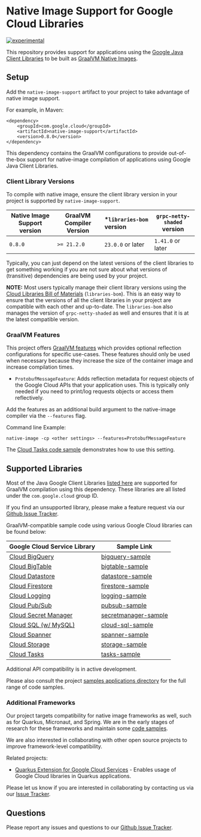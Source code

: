 # Native Image Support for Google Cloud Libraries

[![experimental](http://badges.github.io/stability-badges/dist/experimental.svg)](http://github.com/badges/stability-badges)

This repository provides support for applications using the [Google Java Client Libraries](https://github.com/googleapis/google-cloud-java#supported-apis) to be built as [GraalVM Native Images](https://www.graalvm.org/reference-manual/native-image/).

## Setup

Add the `native-image-support` artifact to your project to take advantage of native image support.

For example, in Maven:

```
<dependency>
    <groupId>com.google.cloud</groupId>
    <artifactId>native-image-support</artifactId>
    <version>0.8.0</version>
</dependency>
```

This dependency contains the GraalVM configurations to provide out-of-the-box support for native-image compilation of applications using Google Java Client Libraries.

### Client Library Versions

To compile with native image, ensure the client library version in your project is supported by `native-image-support`.

| Native Image Support version | GraalVM Compiler Version | *`libraries-bom` version | `grpc-netty-shaded` version |
|-------------------------|--------------------------|:-------------------------|-----------------------------|
| `0.8.0`                 | `>= 21.2.0`              | `23.0.0` or later        | `1.41.0` or later           |

Typically, you can just depend on the latest versions of the client libraries to get something working if you are not sure about what versions of (transitive) dependencies are being used by your project.

**NOTE:** Most users typically manage their client library versions using the [Cloud Libraries Bill of Materials](https://github.com/GoogleCloudPlatform/cloud-opensource-java/wiki/The-Google-Cloud-Platform-Libraries-BOM) (`libraries-bom`).
This is an easy way to ensure that the versions of all the client libraries in your project are compatible with each other and up-to-date.
The `libraries-bom` also manages the version of `grpc-netty-shaded` as well and ensures that it is at the latest compatible version.

### GraalVM Features

This project offers [GraalVM features](https://www.graalvm.org/sdk/javadoc/index.html?org/graalvm/nativeimage/hosted/Feature.html) which provides optional reflection configurations for specific use-cases.
These features should only be used when necessary because they increase the size of the container image and increase compilation times.

* `ProtobufMessageFeature`: Adds reflection metadata for request objects of the Google Cloud APIs that your application uses.
This is typically only needed if you need to print/log requests objects or access them reflectively.

Add the features as an additional build argument to the native-image compiler via the `--features` flag.

Command line Example:

```
native-image -cp <other settings> --features=ProtobufMessageFeature
```

The [Cloud Tasks code sample](native-image-samples/native-image-samples-client-library/tasks-sample/pom.xml) demonstrates how to use this setting.

## Supported Libraries

Most of the Java Google Client Libraries [listed here](https://github.com/googleapis/google-cloud-java#supported-apis) are supported for GraalVM compilation using this dependency.
These libraries are all listed under the `com.google.cloud` group ID.

If you find an unsupported library, please make a feature request via our [Github Issue Tracker](https://github.com/GoogleCloudPlatform/native-image-support-java/issues).

GraalVM-compatible sample code using various Google Cloud libraries can be found below:

| Google Cloud Service Library  | Sample Link              | 
|-------------------------|--------------------------|
| [Cloud BigQuery](https://github.com/googleapis/java-bigquery) | [bigquery-sample](./native-image-samples/native-image-samples-client-library/bigquery-sample) |
| [Cloud BigTable](https://github.com/googleapis/java-bigtable) | [bigtable-sample](./native-image-samples/native-image-samples-client-library/bigtable-sample) |
| [Cloud Datastore](https://github.com/googleapis/java-datastore) | [datastore-sample](./native-image-samples/native-image-samples-client-library/datastore-sample) |
| [Cloud Firestore](https://github.com/googleapis/java-firestore) | [firestore-sample](./native-image-samples/native-image-samples-client-library/firestore-sample) |
| [Cloud Logging](https://github.com/googleapis/java-logging) | [logging-sample](./native-image-samples/native-image-samples-client-library/logging-sample) |
| [Cloud Pub/Sub](https://github.com/googleapis/java-pubsub) | [pubsub-sample](./native-image-samples/native-image-samples-client-library/pubsub-sample) |
| [Cloud Secret Manager](https://github.com/googleapis/java-secretmanager) | [secretmanager-sample](./native-image-samples/native-image-samples-client-library/secretmanager-sample) |
| [Cloud SQL (w/ MySQL)](https://github.com/GoogleCloudPlatform/cloud-sql-jdbc-socket-factory) | [cloud-sql-sample](./native-image-samples/native-image-samples-client-library/cloud-sql-sample) |
| [Cloud Spanner](https://github.com/googleapis/java-spanner) | [spanner-sample](./native-image-samples/native-image-samples-client-library/spanner-sample) |
| [Cloud Storage](https://github.com/googleapis/java-storage) | [storage-sample](./native-image-samples/native-image-samples-client-library/storage-sample) |
| [Cloud Tasks](https://github.com/googleapis/java-tasks) | [tasks-sample](./native-image-samples/native-image-samples-client-library/tasks-sample) |

Additional API compatibility is in active development.

Please also consult the project [samples applications directory](./native-image-samples) for the full range of code samples.

### Additional Frameworks

Our project targets compatibility for native image frameworks as well, such as for Quarkus, Micronaut, and Spring.
We are in the early stages of research for these frameworks and maintain some [code samples](./native-image-samples).

We are also interested in collaborating with other open source projects to improve framework-level compatibility.

Related projects:

*  [Quarkus Extension for Google Cloud Services](https://github.com/quarkiverse/quarkiverse-google-cloud-services) - Enables usage of Google Cloud libraries in Quarkus applications.

Please let us know if you are interested in collaborating by contacting us via our [Issue Tracker](https://github.com/GoogleCloudPlatform/native-image-support-java/issues).

## Questions

Please report any issues and questions to our [Github Issue Tracker](https://github.com/GoogleCloudPlatform/native-image-support-java/issues).
